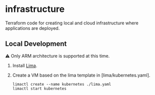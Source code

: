 # infrastructure
Terraform code for creating local and cloud infrastructure where applications are deployed.

## Local Development

⚠️ Only ARM architecture is supported at this time.

1. Install [Lima](https://github.com/lima-vm/lima).

1. Create a VM based on the lima template in [lima/kubernetes.yaml]. 
    ```
    limactl create --name kubernetes ./lima.yaml
    limactl start kubernetes
    ```
